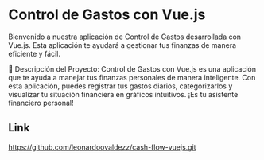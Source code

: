 
# Control de Gastos con Vue.js


Bienvenido a nuestra aplicación de Control de Gastos desarrollada con Vue.js. Esta aplicación te ayudará a gestionar tus finanzas de manera eficiente y fácil.


🌟 Descripción del Proyecto:
Control de Gastos con Vue.js es una aplicación que te ayuda a manejar tus finanzas personales de manera inteligente. Con esta aplicación, puedes registrar tus gastos diarios, categorizarlos y visualizar tu situación financiera en gráficos intuitivos. ¡Es tu asistente financiero personal!

## Link 

https://github.com/leonardoovaldezz/cash-flow-vuejs.git